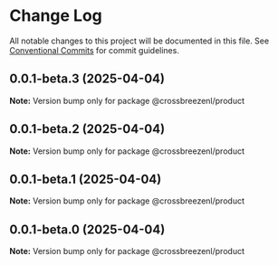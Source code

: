 # Change Log

All notable changes to this project will be documented in this file.
See [Conventional Commits](https://conventionalcommits.org) for commit guidelines.

## 0.0.1-beta.3 (2025-04-04)

**Note:** Version bump only for package @crossbreezenl/product

## 0.0.1-beta.2 (2025-04-04)

**Note:** Version bump only for package @crossbreezenl/product

## 0.0.1-beta.1 (2025-04-04)

**Note:** Version bump only for package @crossbreezenl/product

## 0.0.1-beta.0 (2025-04-04)

**Note:** Version bump only for package @crossbreezenl/product
